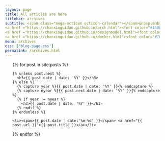 ```yaml
---
layout: page
title: All articles are here
titlebar: archives
subtitle: <span class="mega-octicon octicon-calendar"></span>&nbsp;&nbsp;专题系列： &nbsp;&nbsp; 
<a href ="https://chanxinguidao.github.io/arch.html"><font color="#1A0DAB">架构</font></a>&nbsp;&nbsp; 
<a href ="https://chanxinguidao.github.io/designmodel.html"><font color="#EB9439">设计模式</font></a>&nbsp;&nbsp; 
<a href ="https://chanxinguidao.github.io/docker.html"><font color="#1E90FF">Docker</font></a>
menu: archives
css: ['blog-page.css']
permalink: /archives.html
---
```


<ul class="archives-list">
  {% for post in site.posts %}

    {% unless post.next %}
      <h3>{{ post.date | date: '%Y' }}</h3>
    {% else %}
      {% capture year %}{{ post.date | date: '%Y' }}{% endcapture %}
      {% capture nyear %}{{ post.next.date | date: '%Y' }}{% endcapture %}
      {% if year != nyear %}
        <h3>{{ post.date | date: '%Y' }}</h3>
      {% endif %}
    {% endunless %}

    <li><span>{{ post.date | date:'%m-%d' }}</span> <a href="{{ post.url }}">{{ post.title }}</a></li>
  {% endfor %}
</ul>
